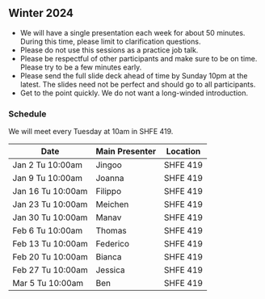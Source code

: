 ## Winter 2024

- We will have a single presentation each week for about 50 minutes. During this time, please limit to clarification questions.
- Please do not use this sessions as a practice job talk.
- Please be respectful of other participants and make sure to be on time. Please try to be a few minutes early.
- Please send the full slide deck ahead of time by Sunday 10pm at the latest. The slides need not be perfect and should go to all participants.
- Get to the point quickly. We do not want a long-winded introduction.

### Schedule
We will meet every Tuesday at 10am in SHFE 419.

| Date                        | Main Presenter | Location |
|-----------------------------|----------------|----------|
| Jan 2 Tu 10:00am           | Jingoo          | SHFE 419     |
| Jan 9 Tu 10:00am           | Joanna            | SHFE 419     |
| Jan 16 Tu 10:00am           | Filippo         | SHFE 419     |
| Jan 23 Tu 10:00am           | Meichen        | SHFE 419    |
| Jan 30 Tu 10:00am           | Manav         | SHFE 419     |
| Feb 6 Tu 10:00am           | Thomas       | SHFE 419    |
| Feb 13 Tu 10:00am           | Federico          | SHFE 419     |
| Feb 20 Tu 10:00am           | Bianca            | SHFE 419     |
| Feb 27 Tu 10:00am           | Jessica     | SHFE 419    |
| Mar 5 Tu 10:00am           | Ben         | SHFE 419     |
